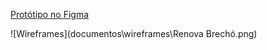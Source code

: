[Protótipo no Figma](https://www.figma.com/file/qNAElulkwpdNwNMyFhm4ch/Renova-Brech%C3%B3?type=design&node-id=0-1&mode=design&t=LupKb5P6Oi9J1X0n-0)

![Wireframes](documentos\wireframes\Renova Brechó.png)